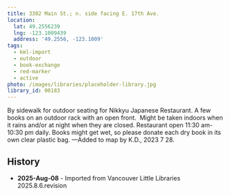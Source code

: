 ```yaml
---
title: 3302 Main St.; n. side facing E. 17th Ave.
location:
  lat: 49.2556239
  lng: -123.1009439
  address: '49.2556, -123.1009'
tags:
  - kml-import
  - outdoor
  - book-exchange
  - red-marker
  - active
photo: /images/libraries/placeholder-library.jpg
library_id: 00183
---
```

By sidewalk for outdoor seating for 
Nikkyu Japanese Restaurant.
A few books on an outdoor rack with an open front.  Might be taken indoors when it rains and/or at night when they are closed.
Restaurant open 11:30 am-10:30 pm daily.
Books might get wet, so please donate each dry book in its own clear plastic bag.
—Added to map by K.D., 2023 7 28.  

## History
- **2025-Aug-08** - Imported from Vancouver Little Libraries 2025.8.6.revision
